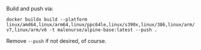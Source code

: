 Build and push via:

`docker buildx build --platform linux/amd64,linux/arm64,linux/ppc64le,linux/s390x,linux/386,linux/arm/v7,linux/arm/v6 -t malenurse/alpine-base:latest --push .`

Remove `--push` if not desired, of course.
